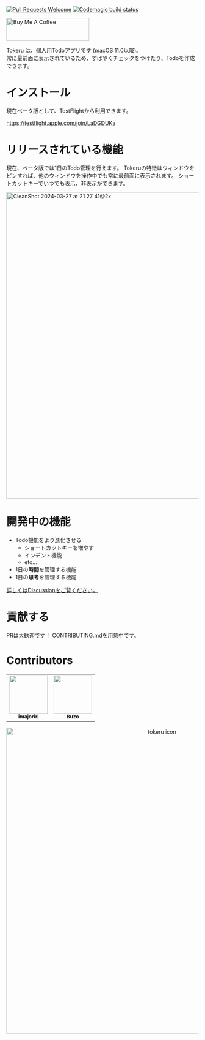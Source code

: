 [![Pull Requests Welcome](https://img.shields.io/badge/PRs-welcome-brightgreen.svg?style=flat)](http://makeapullrequest.com)
[![Codemagic build status](https://api.codemagic.io/apps/65d834ac3786568a8b6ef02e/65d83d4548306436129e0db1/status_badge.svg)](https://codemagic.io/apps/65d834ac3786568a8b6ef02e/65d83d4548306436129e0db1/latest_build)


<a href="https://www.buymeacoffee.com/imasirooo" target="_blank"><img src="https://cdn.buymeacoffee.com/buttons/v2/default-yellow.png" alt="Buy Me A Coffee" style="height: 60px !important;width: 217px !important;" ></a>

Tokeru は、個人用Todoアプリです (macOS 11.0以降)。  
常に最前面に表示されているため、すばやくチェックをつけたり、Todoを作成できます。  

# インストール

現在ベータ版として、TestFlightから利用できます。

https://testflight.apple.com/join/LaDGDUKa

# リリースされている機能

現在、ベータ版では1日のTodo管理を行えます。
Tokeruの特徴はウィンドウをピンすれば、他のウィンドウを操作中でも常に最前面に表示されます。
ショートカットキーでいつでも表示、非表示ができます。

<img width="800" alt="CleanShot 2024-03-27 at 21 27 41@2x" src="https://github.com/imajoriri/tokeru/assets/30540418/fcb2d70e-27af-4209-9280-a401655b57c9">


# 開発中の機能

- Todo機能をより進化させる
  - ショートカットキーを増やす
  - インデント機能
  - etc...
- 1日の**時間**を管理する機能
- 1日の**思考**を管理する機能

[詳しくはDiscussionをご覧ください。
](https://github.com/imajoriri/tokeru/discussions)

# 貢献する

PRは大歓迎です！
CONTRIBUTING.mdを用意中です。

# Contributors

<table>
  <tr>
    <td align="center"><a href="https://github.com/imajoriri"><img src="https://avatars.githubusercontent.com/u/30540418?v=4?s=100" width="100px;" alt=""/><br /><sub><b>imajoriri</b></sub></a><br /></td>
    <td align="center"><a href="https://github.com/kakudenbuzo"><img src="https://avatars.githubusercontent.com/u/53589952?v=4?s=100" width="100px;" alt=""/><br /><sub><b>Buzo</b></sub></a></td>
  </tr>
</table>

<p align="center">
  <img src="https://github.com/tinp-lab/tokeru/assets/30540418/64db0860-14aa-4a6d-b834-ecfa9589c0d5" alt="tokeru icon" width="800" />
</p>

